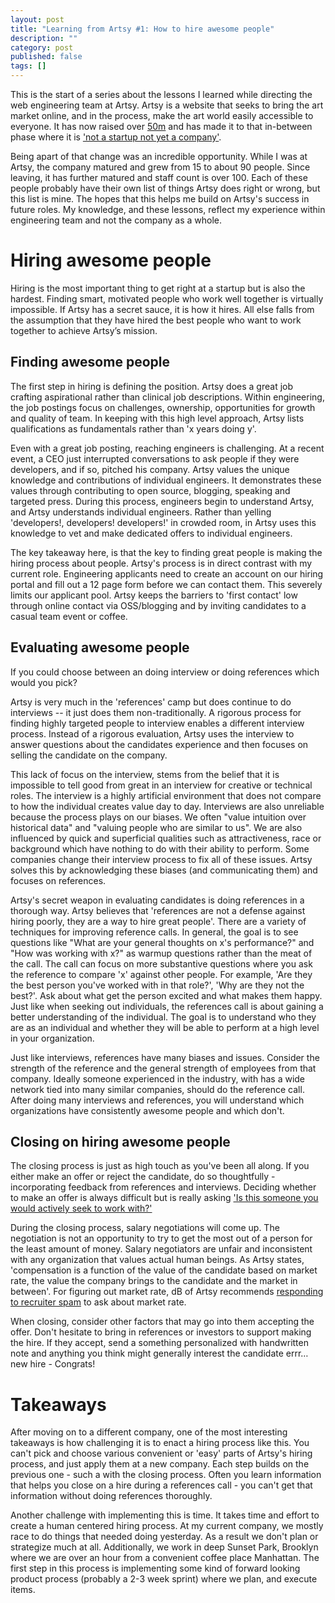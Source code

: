 ```yaml
---
layout: post
title: "Learning from Artsy #1: How to hire awesome people"
description: ""
category: post
published: false
tags: []
---
```


This is the start of a series about the lessons I learned while directing the web engineering team at Artsy. Artsy is a website that seeks to bring the art market online, and in the process, make the art world easily accessible to everyone. It has now raised over [50m](http://blogs.wsj.com/privateequity/2015/03/26/catterton-leads-25-million-funding-round-for-artsy/) and has made it to that in-between phase where it is ['not a startup not yet a company'](https://www.youtube.com/watch?v=IlV7RhT6zHs).

Being apart of that change was an incredible opportunity. While I was at Artsy, the company matured and grew from 15 to about 90 people. Since leaving, it has further matured and staff count is over 100. Each of these people probably have their own list of things Artsy does right or wrong, but this list is mine. The hopes that this helps me build on Artsy's success in future roles. My knowledge, and these lessons, reflect my experience within engineering team and not the company as a whole.

# Hiring awesome people

Hiring is the most important thing to get right at a startup but is also the hardest. Finding smart, motivated people who work well together is virtually impossible. If Artsy has a secret sauce, it is how it hires. All else falls from the assumption that they have hired the best people who want to work together to achieve Artsy’s mission.

## Finding awesome people

The first step in hiring is defining the position. Artsy does a great job crafting aspirational rather than clinical job descriptions. Within engineering, the job postings focus on challenges, ownership, opportunities for growth and quality of team. In keeping with this high level approach, Artsy lists  qualifications as fundamentals rather than 'x years doing y'.

Even with a great job posting, reaching engineers is challenging. At a recent event, a CEO just interrupted conversations to ask people if they were developers, and if so, pitched his company. Artsy values the unique knowledge and contributions of individual engineers. It demonstrates these values through contributing to open source, blogging, speaking and targeted press. During this process, engineers begin to understand Artsy, and Artsy understands individual engineers. Rather than yelling 'developers!, developers! developers!' in crowded room, in Artsy uses this knowledge to vet and make dedicated offers to individual engineers.

The key takeaway here, is that the key to finding great people is making the hiring process about people. Artsy's process is in direct contrast with my current role. Engineering applicants need to create an account on our hiring portal and fill out a 12 page form before we can contact them. This severely limits our applicant pool. Artsy keeps the barriers to 'first contact' low through online contact via OSS/blogging and by inviting candidates to a casual team event or coffee.

## Evaluating awesome people

If you could choose between an doing interview or doing references which would you pick?

Artsy is very much in the 'references' camp but does continue to do interviews -- it just does them non-traditionally. A rigorous process for finding highly targeted people to interview enables a different interview process. Instead of a rigorous evaluation, Artsy uses the interview to answer questions about the candidates experience and then focuses on selling the candidate on the company.

This lack of focus on the interview, stems from the belief that it is impossible to tell good from great in an interview for creative or technical roles. The interview is a highly artificial environment that does not compare to how the individual creates value day to day. Interviews are also unreliable because the process plays on our biases. We often "value intuition over historical data" and "valuing people who are similar to us". We are also influenced by quick and superficial qualities such as attractiveness, race or background which have nothing to do with their ability to perform. Some companies change their interview process to fix all of these issues. Artsy solves this by acknowledging these biases (and communicating them) and focuses on references.

Artsy's secret weapon in evaluating candidates is doing references in a thorough way. Artsy believes that 'references are not a defense against hiring poorly, they are a way to hire great people'. There are a variety of techniques for improving reference calls. In general, the goal is to see questions like "What are your general thoughts on x's performance?" and "How was working with x?" as warmup questions rather than the meat of the call. The call can focus on more substantive questions where you ask the reference to compare 'x' against other people. For example, 'Are they the best person you've worked with in that role?', 'Why are they not the best?'. Ask about what get the person excited and what makes them happy. Just like when seeking out individuals, the references call is about gaining a better understanding of the individual. The goal is to understand who they are as an individual and whether they will be able to perform at a high level in your organization.

Just like interviews, references have many biases and issues. Consider the strength of the reference and the general strength of employees from that company. Ideally someone experienced in the industry, with has a wide network tied into many similar companies, should do the reference call. After doing many interviews and references, you will understand which organizations have consistently awesome people and which don't.

## Closing on hiring awesome people

The closing process is just as high touch as you've been all along. If you either make an offer or reject the candidate, do so thoughtfully - incorporating feedback from references and interviews. Deciding whether to make an offer is always difficult but is really asking ['Is this someone you would actively seek to work with?'](http://www.quora.com/What-is-the-engineering-interview-process-like-at-Stripe)

During the closing process, salary negotiations will come up. The negotiation is not an opportunity to try to get the most out of a person for the least amount of money. Salary negotiators are unfair and inconsistent with any organization that values actual human beings. As Artsy states, 'compensation is a function of the value of the candidate based on market rate, the value the company brings to the candidate and the market in between'. For figuring out market rate, dB of Artsy recommends [responding to recruiter spam](http://code.dblock.org/2015/01/09/how-to-make-recruiter-spam-useful-my-canned-response.html) to ask about market rate.

When closing, consider other factors that may go into them accepting the offer. Don't hesitate to bring in references or investors to support making the hire. If they accept, send a something personalized with handwritten note and anything you think might generally interest the candidate errr… new hire - Congrats!

# Takeaways

After moving on to a different company, one of the most interesting takeaways is how challenging it is to enact a hiring process like this. You can't pick and choose various convenient or 'easy' parts of Artsy's hiring process, and just apply them at a new company. Each step builds on the previous one - such a with the closing process. Often you learn information that helps you close on a hire during a references call - you can't get that information without doing references thoroughly.

Another challenge with implementing this is time. It takes time and effort to create a human centered hiring process. At my current company, we mostly race to do things that needed doing yesterday. As a result we don't plan or strategize much at all. Additionally, we work in deep Sunset Park, Brooklyn where we are over an hour from a convenient coffee place Manhattan. The first step in this process is implementing some kind of forward looking product process (probably a 2-3 week sprint) where we plan, and execute items.
